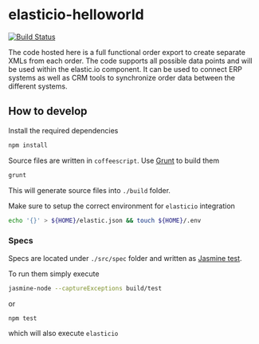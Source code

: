 elasticio-helloworld
====================

[![Build Status](https://travis-ci.org/hajoeichler/elasticio-helloworld.png?branch=master)](https://travis-ci.org/hajoeichler/elasticio-helloworld)

The code hosted here is a full functional order export to create separate XMLs from each order. The code supports all possible data points and will be used within the elastic.io component. It can be used to connect ERP systems as well as CRM tools to synchronize order data between the different systems.

## How to develop

Install the required dependencies

```bash
npm install
```

Source files are written in `coffeescript`. Use [Grunt](http://gruntjs.com/) to build them

```bash
grunt
```

This will generate source files into `./build` folder.

Make sure to setup the correct environment for `elasticio` integration

```bash
echo '{}' > ${HOME}/elastic.json && touch ${HOME}/.env
```

### Specs

Specs are located under `./src/spec` folder and written as [Jasmine test](http://pivotal.github.io/jasmine/).

To run them simply execute

```bash
jasmine-node --captureExceptions build/test
```

or

```bash
npm test
```

which will also execute `elasticio`
